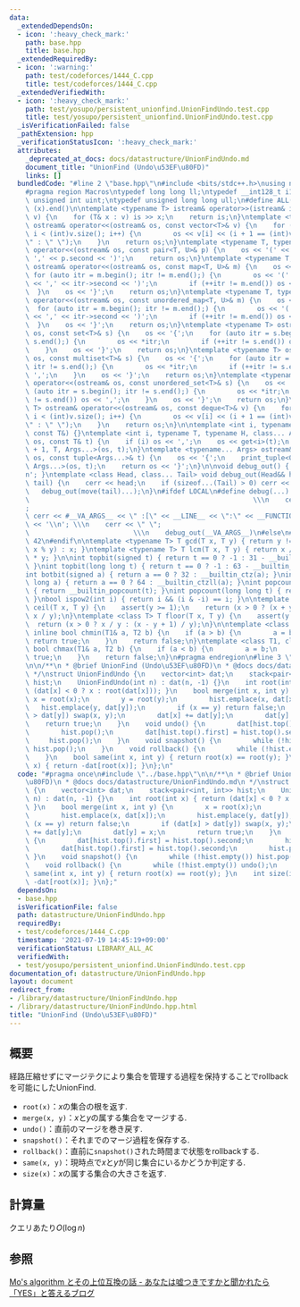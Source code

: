 ```yaml
---
data:
  _extendedDependsOn:
  - icon: ':heavy_check_mark:'
    path: base.hpp
    title: base.hpp
  _extendedRequiredBy:
  - icon: ':warning:'
    path: test/codeforces/1444_C.cpp
    title: test/codeforces/1444_C.cpp
  _extendedVerifiedWith:
  - icon: ':heavy_check_mark:'
    path: test/yosupo/persistent_unionfind.UnionFindUndo.test.cpp
    title: test/yosupo/persistent_unionfind.UnionFindUndo.test.cpp
  _isVerificationFailed: false
  _pathExtension: hpp
  _verificationStatusIcon: ':heavy_check_mark:'
  attributes:
    _deprecated_at_docs: docs/datastructure/UnionFindUndo.md
    document_title: "UnionFind (Undo\u53EF\u80FD)"
    links: []
  bundledCode: "#line 2 \"base.hpp\"\n#include <bits/stdc++.h>\nusing namespace std;\n\
    #pragma region Macros\ntypedef long long ll;\ntypedef __int128_t i128;\ntypedef\
    \ unsigned int uint;\ntypedef unsigned long long ull;\n#define ALL(x) (x).begin(),\
    \ (x).end()\n\ntemplate <typename T> istream& operator>>(istream& is, vector<T>&\
    \ v) {\n    for (T& x : v) is >> x;\n    return is;\n}\ntemplate <typename T>\
    \ ostream& operator<<(ostream& os, const vector<T>& v) {\n    for (int i = 0;\
    \ i < (int)v.size(); i++) {\n        os << v[i] << (i + 1 == (int)v.size() ? \"\
    \" : \" \");\n    }\n    return os;\n}\ntemplate <typename T, typename U> ostream&\
    \ operator<<(ostream& os, const pair<T, U>& p) {\n    os << '(' << p.first <<\
    \ ',' << p.second << ')';\n    return os;\n}\ntemplate <typename T, typename U>\
    \ ostream& operator<<(ostream& os, const map<T, U>& m) {\n    os << '{';\n   \
    \ for (auto itr = m.begin(); itr != m.end();) {\n        os << '(' << itr->first\
    \ << ',' << itr->second << ')';\n        if (++itr != m.end()) os << ',';\n  \
    \  }\n    os << '}';\n    return os;\n}\ntemplate <typename T, typename U> ostream&\
    \ operator<<(ostream& os, const unordered_map<T, U>& m) {\n    os << '{';\n  \
    \  for (auto itr = m.begin(); itr != m.end();) {\n        os << '(' << itr->first\
    \ << ',' << itr->second << ')';\n        if (++itr != m.end()) os << ',';\n  \
    \  }\n    os << '}';\n    return os;\n}\ntemplate <typename T> ostream& operator<<(ostream&\
    \ os, const set<T>& s) {\n    os << '{';\n    for (auto itr = s.begin(); itr !=\
    \ s.end();) {\n        os << *itr;\n        if (++itr != s.end()) os << ',';\n\
    \    }\n    os << '}';\n    return os;\n}\ntemplate <typename T> ostream& operator<<(ostream&\
    \ os, const multiset<T>& s) {\n    os << '{';\n    for (auto itr = s.begin();\
    \ itr != s.end();) {\n        os << *itr;\n        if (++itr != s.end()) os <<\
    \ ',';\n    }\n    os << '}';\n    return os;\n}\ntemplate <typename T> ostream&\
    \ operator<<(ostream& os, const unordered_set<T>& s) {\n    os << '{';\n    for\
    \ (auto itr = s.begin(); itr != s.end();) {\n        os << *itr;\n        if (++itr\
    \ != s.end()) os << ',';\n    }\n    os << '}';\n    return os;\n}\ntemplate <typename\
    \ T> ostream& operator<<(ostream& os, const deque<T>& v) {\n    for (int i = 0;\
    \ i < (int)v.size(); i++) {\n        os << v[i] << (i + 1 == (int)v.size() ? \"\
    \" : \" \");\n    }\n    return os;\n}\n\ntemplate <int i, typename T> void print_tuple(ostream&,\
    \ const T&) {}\ntemplate <int i, typename T, typename H, class... Args> void print_tuple(ostream&\
    \ os, const T& t) {\n    if (i) os << ',';\n    os << get<i>(t);\n    print_tuple<i\
    \ + 1, T, Args...>(os, t);\n}\ntemplate <typename... Args> ostream& operator<<(ostream&\
    \ os, const tuple<Args...>& t) {\n    os << '{';\n    print_tuple<0, tuple<Args...>,\
    \ Args...>(os, t);\n    return os << '}';\n}\n\nvoid debug_out() { cerr << '\\\
    n'; }\ntemplate <class Head, class... Tail> void debug_out(Head&& head, Tail&&...\
    \ tail) {\n    cerr << head;\n    if (sizeof...(Tail) > 0) cerr << \", \";\n \
    \   debug_out(move(tail)...);\n}\n#ifdef LOCAL\n#define debug(...)           \
    \                                                        \\\n    cerr << \" \"\
    ;                                                                     \\\n   \
    \ cerr << #__VA_ARGS__ << \" :[\" << __LINE__ << \":\" << __FUNCTION__ << \"]\"\
    \ << '\\n'; \\\n    cerr << \" \";                                           \
    \                          \\\n    debug_out(__VA_ARGS__)\n#else\n#define debug(...)\
    \ 42\n#endif\n\ntemplate <typename T> T gcd(T x, T y) { return y != 0 ? gcd(y,\
    \ x % y) : x; }\ntemplate <typename T> T lcm(T x, T y) { return x / gcd(x, y)\
    \ * y; }\n\nint topbit(signed t) { return t == 0 ? -1 : 31 - __builtin_clz(t);\
    \ }\nint topbit(long long t) { return t == 0 ? -1 : 63 - __builtin_clzll(t); }\n\
    int botbit(signed a) { return a == 0 ? 32 : __builtin_ctz(a); }\nint botbit(long\
    \ long a) { return a == 0 ? 64 : __builtin_ctzll(a); }\nint popcount(signed t)\
    \ { return __builtin_popcount(t); }\nint popcount(long long t) { return __builtin_popcountll(t);\
    \ }\nbool ispow2(int i) { return i && (i & -i) == i; }\n\ntemplate <class T> T\
    \ ceil(T x, T y) {\n    assert(y >= 1);\n    return (x > 0 ? (x + y - 1) / y :\
    \ x / y);\n}\ntemplate <class T> T floor(T x, T y) {\n    assert(y >= 1);\n  \
    \  return (x > 0 ? x / y : (x - y + 1) / y);\n}\n\ntemplate <class T1, class T2>\
    \ inline bool chmin(T1& a, T2 b) {\n    if (a > b) {\n        a = b;\n       \
    \ return true;\n    }\n    return false;\n}\ntemplate <class T1, class T2> inline\
    \ bool chmax(T1& a, T2 b) {\n    if (a < b) {\n        a = b;\n        return\
    \ true;\n    }\n    return false;\n}\n#pragma endregion\n#line 3 \"datastructure/UnionFindUndo.hpp\"\
    \n\n/**\n * @brief UnionFind (Undo\u53EF\u80FD)\n * @docs docs/datastructure/UnionFindUndo.md\n\
    \ */\nstruct UnionFindUndo {\n    vector<int> dat;\n    stack<pair<int, int>>\
    \ hist;\n    UnionFindUndo(int n) : dat(n, -1) {}\n    int root(int x) { return\
    \ (dat[x] < 0 ? x : root(dat[x])); }\n    bool merge(int x, int y) {\n       \
    \ x = root(x);\n        y = root(y);\n        hist.emplace(x, dat[x]);\n     \
    \   hist.emplace(y, dat[y]);\n        if (x == y) return false;\n        if (dat[x]\
    \ > dat[y]) swap(x, y);\n        dat[x] += dat[y];\n        dat[y] = x;\n    \
    \    return true;\n    }\n    void undo() {\n        dat[hist.top().first] = hist.top().second;\n\
    \        hist.pop();\n        dat[hist.top().first] = hist.top().second;\n   \
    \     hist.pop();\n    }\n    void snapshot() {\n        while (!hist.empty())\
    \ hist.pop();\n    }\n    void rollback() {\n        while (!hist.empty()) undo();\n\
    \    }\n    bool same(int x, int y) { return root(x) == root(y); }\n    int size(int\
    \ x) { return -dat[root(x)]; }\n};\n"
  code: "#pragma once\n#include \"../base.hpp\"\n\n/**\n * @brief UnionFind (Undo\u53EF\
    \u80FD)\n * @docs docs/datastructure/UnionFindUndo.md\n */\nstruct UnionFindUndo\
    \ {\n    vector<int> dat;\n    stack<pair<int, int>> hist;\n    UnionFindUndo(int\
    \ n) : dat(n, -1) {}\n    int root(int x) { return (dat[x] < 0 ? x : root(dat[x]));\
    \ }\n    bool merge(int x, int y) {\n        x = root(x);\n        y = root(y);\n\
    \        hist.emplace(x, dat[x]);\n        hist.emplace(y, dat[y]);\n        if\
    \ (x == y) return false;\n        if (dat[x] > dat[y]) swap(x, y);\n        dat[x]\
    \ += dat[y];\n        dat[y] = x;\n        return true;\n    }\n    void undo()\
    \ {\n        dat[hist.top().first] = hist.top().second;\n        hist.pop();\n\
    \        dat[hist.top().first] = hist.top().second;\n        hist.pop();\n   \
    \ }\n    void snapshot() {\n        while (!hist.empty()) hist.pop();\n    }\n\
    \    void rollback() {\n        while (!hist.empty()) undo();\n    }\n    bool\
    \ same(int x, int y) { return root(x) == root(y); }\n    int size(int x) { return\
    \ -dat[root(x)]; }\n};"
  dependsOn:
  - base.hpp
  isVerificationFile: false
  path: datastructure/UnionFindUndo.hpp
  requiredBy:
  - test/codeforces/1444_C.cpp
  timestamp: '2021-07-19 14:45:19+09:00'
  verificationStatus: LIBRARY_ALL_AC
  verifiedWith:
  - test/yosupo/persistent_unionfind.UnionFindUndo.test.cpp
documentation_of: datastructure/UnionFindUndo.hpp
layout: document
redirect_from:
- /library/datastructure/UnionFindUndo.hpp
- /library/datastructure/UnionFindUndo.hpp.html
title: "UnionFind (Undo\u53EF\u80FD)"
---
```

## 概要
経路圧縮せずにマージテクにより集合を管理する過程を保持することでrollbackを可能にしたUnionFind.
- `root(x)`：$x$の集合の根を返す.
- `merge(x, y)`：$x$と$y$の属する集合をマージする.
- `undo()`：直前のマージを巻き戻す.
- `snapshot()`：それまでのマージ過程を保存する.
- `rollback()`：直前に`snapshot()`された時間まで状態をrollbackする.
- `same(x, y)`：現時点で$x$と$y$が同じ集合にいるかどうか判定する.
- `size(x)`：$x$の属する集合の大きさを返す.

## 計算量
クエリあたり$O(\log n)$

## 参照
[Mo's algorithm とその上位互換の話 - あなたは嘘つきですかと聞かれたら「YES」と答えるブログ](https://snuke.hatenablog.com/entry/2016/07/01/000000)